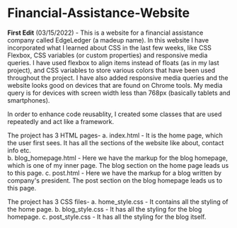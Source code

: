 # Financial-Assistance-Website
**First Edit** (03/15/2022) - This is a website for a financial assistance company called EdgeLedger (a madeup name). In this website I have incorporated what I learned about CSS in the last few weeks, like 
CSS Flexbox, CSS variables (or custom properties) and responsive media queries. I have used flexbox to align items instead of floats (as in my last project), and CSS variables to store various colors that have been used
throughout the project. I have also added responsive media queries and the website looks good on devices that are found on Chrome tools. My media query is for devices with screen 
width less than 768px (basically tablets and smartphones).  

In order to enhance code reusablity, I created some classes that are used repeatedly and act like a framework. 

The project has 3 HTML pages- 
a. index.html - It is the home page, which the user first sees. It has all the sections of the website like about, contact info etc.  
b. blog_homepage.html - Here we have the markup for the blog homepage, which is one of my inner page. The blog section on the home page leads us to this page. 
c. post.html - Here we have the markup for a blog written by company's president. The post section on the blog homepage leads us to this page. 

The project has 3 CSS files-
a. home_style.css - It contains all the styling of the home page. 
b. blog_style.css - It has all the styling for the blog homepage. 
c. post_style.css - It has all the styling for the blog itself. 
